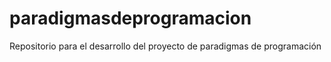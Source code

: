 # paradigmasdeprogramacion
Repositorio para el desarrollo del proyecto de paradigmas de programación
